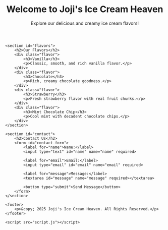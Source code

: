 <!DOCTYPE html>
<html lang="en">
<head>
    <meta charset="UTF-8">
    <meta name="viewport" content="width=device-width, initial-scale=1.0">
    <title>Joji's Ice Cream Heaven</title>
    <link rel="stylesheet" href="styles.css">
</head>
<body>
    <header>
        <h1>Welcome to Joji's Ice Cream Heaven</h1>
        <p>Explore our delicious and creamy ice cream flavors!</p>
    </header>

    <section id="flavors">
        <h2>Our Flavors</h2>
        <div class="flavor">
            <h3>Vanilla</h3>
            <p>Classic, smooth, and rich vanilla flavor.</p>
        </div>
        <div class="flavor">
            <h3>Chocolate</h3>
            <p>Rich, creamy chocolate goodness.</p>
        </div>
        <div class="flavor">
            <h3>Strawberry</h3>
            <p>Fresh strawberry flavor with real fruit chunks.</p>
        </div>
        <div class="flavor">
            <h3>Mint Chocolate Chip</h3>
            <p>Cool mint with decadent chocolate chips.</p>
        </div>
    </section>

    <section id="contact">
        <h2>Contact Us</h2>
        <form id="contact-form">
            <label for="name">Name:</label>
            <input type="text" id="name" name="name" required>

            <label for="email">Email:</label>
            <input type="email" id="email" name="email" required>

            <label for="message">Message:</label>
            <textarea id="message" name="message" required></textarea>

            <button type="submit">Send Message</button>
        </form>
    </section>

    <footer>
        <p>&copy; 2025 Joji's Ice Cream Heaven. All Rights Reserved.</p>
    </footer>

    <script src="script.js"></script>
</body>
</html>

